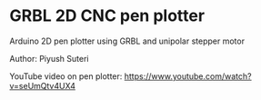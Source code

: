 # GRBL 2D CNC pen plotter
Arduino 2D pen plotter using GRBL and unipolar stepper motor

Author: Piyush Suteri

YouTube video on pen plotter: https://www.youtube.com/watch?v=seUmQtv4UX4
